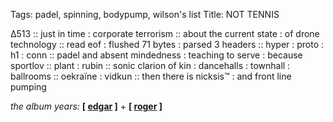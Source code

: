 Tags: padel, spinning, bodypump, wilson's list
Title: NOT TENNIS  
  
∆513 :: just in time : corporate terrorism :: about the current state : of drone technology :: read eof : flushed 71 bytes : parsed 3 headers :: hyper : proto : h1 : conn :: padel and absent mindedness : teaching to serve : because sportlov :: plant : rubin :: sonic clarion of kin : dancehalls : townhall : ballrooms :: oekraïne : vidkun :: then there is nicksis™ : and front line pumping
  
_the album years:_ **[ [edgar](https://rateyourmusic.com/release/album/tangerine-dream/phaedra/) ]** + **[ [roger](https://rateyourmusic.com/release/album/roger-waters/amused-to-death/) ]**  
